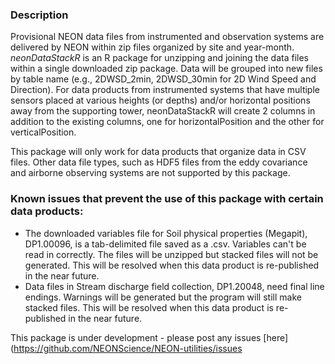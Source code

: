 ### Description
Provisional NEON data files from instrumented and observation systems are delivered by NEON within zip files organized by site and 
year-month. _neonDataStackR_ is an R package for unzipping and joining the data files within a single downloaded zip package. Data will be grouped into new files by table name (e.g., 2DWSD_2min, 2DWSD_30min for 2D Wind Speed and Direction). For data products from instrumented systems that have multiple sensors placed at various heights (or depths) and/or horizontal positions away from the supporting tower, neonDataStackR will create 2 columns in addition to the existing columns, one for horizontalPosition and the other for verticalPosition.

This package will only work for data products that organize data in CSV files. Other data file types, such as HDF5 files from the 
eddy covariance and airborne observing systems are not supported by this package.

### Known issues that prevent the use of this package with certain data products:
* The downloaded variables file for Soil physical properties (Megapit), DP1.00096, is a tab-delimited file saved as a .csv. Variables 
can't be read in correctly. The files will be unzipped but stacked files will not be generated. This will be resolved when this data product
is re-published in the near future.
* Data files in Stream discharge field collection, DP1.20048, need final line endings. Warnings will be generated but the program will
still make stacked files. This will be resolved when this data product is re-published in the near future.

This package is under development - please post any issues [here](https://github.com/NEONScience/NEON-utilities/issues
